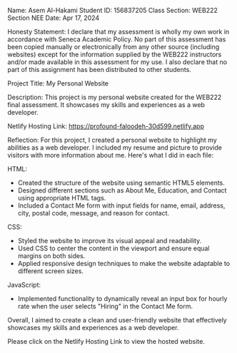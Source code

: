 Name: Asem Al-Hakami
Student ID: 156837205
Class Section: WEB222 Section NEE
Date: Apr 17, 2024

Honesty Statement: 
I declare that my assessment is wholly my own work in accordance with Seneca Academic Policy. No part of this assessment has been copied manually or electronically from any other source (including websites) except for the information supplied by the WEB222 instructors and/or made available in this assessment for my use. I also declare that no part of this assignment has been distributed to other students.

Project Title: My Personal Website

Description: This project is my personal website created for the WEB222 final assessment. It showcases my skills and experiences as a web developer.

Netlify Hosting Link: https://profound-faloodeh-30d599.netlify.app

Reflection:
For this project, I created a personal website to highlight my abilities as a web developer. I included my resume and picture to provide visitors with more information about me. Here's what I did in each file:

HTML:
- Created the structure of the website using semantic HTML5 elements.
- Designed different sections such as About Me, Education, and Contact using appropriate HTML tags.
- Included a Contact Me form with input fields for name, email, address, city, postal code, message, and reason for contact.

CSS:
- Styled the website to improve its visual appeal and readability.
- Used CSS to center the content in the viewport and ensure equal margins on both sides.
- Applied responsive design techniques to make the website adaptable to different screen sizes.

JavaScript:
- Implemented functionality to dynamically reveal an input box for hourly rate when the user selects "Hiring" in the Contact Me form.

Overall, I aimed to create a clean and user-friendly website that effectively showcases my skills and experiences as a web developer.

Please click on the Netlify Hosting Link to view the hosted website.

